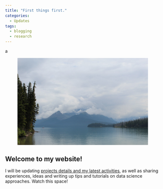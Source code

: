 ```yaml
---
title: "First things first."
categories:
  - Updates
tags:
  - blogging
  - research
---
```


a

<figure>

<a href = "/assets/images/headers/header.jpg"> <img src = "/assets/images/headers/header.jpg"> </a>

</figure>

## Welcome to my website!

I will be updating [projects details and my latest activities](/research/), as well as sharing experiences, ideas and writing up tips and tutorials on data science approaches. Watch this space!
